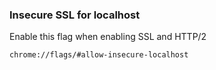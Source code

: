 
### Insecure SSL for localhost

Enable this flag when enabling SSL and HTTP/2
```
chrome://flags/#allow-insecure-localhost
```
